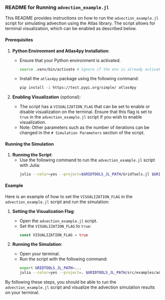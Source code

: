### README for Running `advection_example.jl`

This README provides instructions on how to run the `advection_example.jl` script for simulating advection using the Atlas library. The script allows for terminal visualization, which can be enabled as described below.

#### Prerequisites

1. **Python Environment and Atlas4py Installation**:
   - Ensure that your Python environment is activated.
     ```sh
     source .venv/bin/activate # Ignore if the env is already activated
     ```
   - Install the `atlas4py` package using the following command:
     ```sh
     pip install -i https://test.pypi.org/simple/ atlas4py
     ```

2. **Enabling Visualization** (optional):
   - The script has a `VISUALIZATION_FLAG` that can be set to enable or disable visualization on the terminal. Ensure that this flag is set to `true` in the `advection_example.jl` script if you wish to enable visualization.
   - Note: Other parameters such as the number of iterations can be changed in the `# Simulation Parameters` section of the script.

#### Running the Simulation

1. **Running the Script**:
   - Use the following command to run the `advection_example.jl` script with Julia:
     ```sh
     julia --color=yes --project=$GRIDTOOLS_JL_PATH/GridTools.jl $GRIDTOOLS_JL_PATH/GridTools.jl/src/examples/advection/advection_example.jl
     ```

#### Example

Here is an example of how to set the `VISUALIZATION_FLAG` in the `advection_example.jl` script and run the simulation:

1. **Setting the Visualization Flag**:
   - Open the `advection_example.jl` script.
   - Set the `VISUALIZATION_FLAG` to `true`:
     ```julia
     const VISUALIZATION_FLAG = true
     ```

2. **Running the Simulation**:
   - Open your terminal.
   - Run the script with the following command:
     ```sh
     export GRIDTOOLS_JL_PATH=...
     julia --color=yes --project=. $GRIDTOOLS_JL_PATH/src/examples/advection/advection_example.jl
     ```

By following these steps, you should be able to run the `advection_example.jl` script and visualize the advection simulation results on your terminal.
